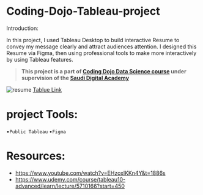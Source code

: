 # Coding-Dojo-Tableau-project

Introduction:

In this project, I used Tableau Desktop to build interactive Resume to convey my message clearly and attract audiences attention.
I designed this Resume via Figma, then using professional tools to make more interactively by using Tableau features.

> **This project is a part of [Coding Dojo Data Science course](http://learn.codingdojo.com/m/196/6244/46875) under supervision of the [Saudi Digital Academy](https://sda.edu.sa/ar/hemam)**


![resume](resume..jpg)
[Tablue Link](https://public.tableau.com/profile/farah.hamad.s#!/vizhome/resume_16070876370150/Resume)





# project Tools:
•``Public Tableau``
•``Figma``

# Resources:
- https://www.youtube.com/watch?v=EHzoxlKKn4Y&t=1886s
- https://www.udemy.com/course/tableau10-advanced/learn/lecture/5710166?start=450





